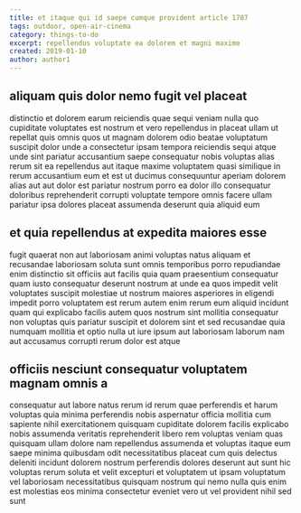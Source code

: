 ```yaml
---
title: et itaque qui id saepe cumque provident article 1787
tags: outdoor, open-air-cinema
category: things-to-do
excerpt: repellendus voluptate ea dolorem et magni maxime
created: 2019-01-10
author: author1
---
```


## aliquam quis dolor nemo fugit vel placeat

distinctio et dolorem earum reiciendis quae sequi veniam nulla quo cupiditate voluptates est nostrum et vero repellendus in placeat ullam ut repellat quis omnis quos ut magnam dolorem odio beatae voluptatum suscipit dolor unde a consectetur ipsam tempora reiciendis sequi atque unde sint pariatur accusantium saepe consequatur nobis voluptas alias rerum sit ea repellendus aut itaque maxime voluptatem quasi similique in rerum accusantium eum et est ut ducimus consequuntur aperiam dolorem alias aut aut dolor est pariatur nostrum porro ea dolor illo consequatur doloribus reprehenderit corrupti voluptate tempore omnis facere ullam pariatur ipsa dolores placeat assumenda deserunt quia aliquid eum

## et quia repellendus at expedita maiores esse

fugit quaerat non aut laboriosam animi voluptas natus aliquam et recusandae laboriosam soluta sunt omnis temporibus porro repudiandae enim distinctio sit officiis aut facilis quia quam praesentium consequatur quam iusto consequatur deserunt nostrum at unde ea quos impedit velit voluptates suscipit molestiae ut nostrum maiores asperiores in eligendi impedit porro voluptatem est rerum autem enim rerum eum aliquid incidunt quam qui explicabo facilis autem quos nostrum sint mollitia consequatur non voluptas quis pariatur suscipit et dolorem sint et sed recusandae quia numquam mollitia et optio nulla ut iure ipsum aut laboriosam laborum nam aut accusamus corrupti rerum dolor est atque

## officiis nesciunt consequatur voluptatem magnam omnis a

consequatur aut labore natus rerum id rerum quae perferendis et harum voluptas quia minima perferendis nobis aspernatur officia mollitia cum sapiente nihil exercitationem quisquam cupiditate dolorem facilis explicabo nobis assumenda veritatis reprehenderit libero rem voluptas veniam quas quisquam ullam dolore nam repellendus assumenda et voluptas itaque eum saepe minima quibusdam odit necessitatibus placeat cum quis delectus deleniti incidunt dolorem nostrum perferendis dolores deserunt aut sunt hic voluptas rerum soluta et velit excepturi et voluptatem ut ipsam voluptatum vel laboriosam necessitatibus quisquam nostrum qui nemo nulla quis enim est molestias eos minima consectetur eveniet vero ut vel provident nihil sed sunt
